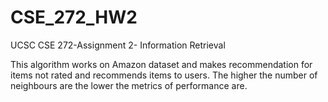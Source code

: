 # CSE_272_HW2
UCSC CSE 272-Assignment 2- Information Retrieval

This algorithm works on Amazon dataset and makes recommendation for items not rated and recommends items to users. The higher the number of neighbours are the lower the metrics of performance are.


